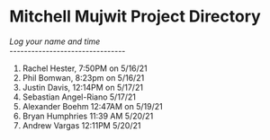 # Mitchell Mujwit Project Directory

*Log your name and time*
<br>--------------------------------</br>
1. Rachel Hester, 7:50PM on 5/16/21
2. Phil Bomwan, 8:23pm on 5/16/21
3. Justin Davis, 12:14PM on 5/17/21
4. Sebastian Angel-Riano 5/17/21 
5. Alexander Boehm 12:47AM on 5/19/21
6. Bryan Humphries 11:39 AM 5/20/21
7. Andrew Vargas 12:11PM 5/20/21